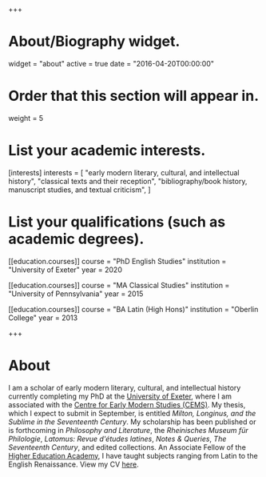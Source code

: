 +++
# About/Biography widget.
widget = "about"
active = true
date = "2016-04-20T00:00:00"

# Order that this section will appear in.
weight = 5

# List your academic interests.
[interests]
  interests = [
    "early modern literary, cultural, and intellectual history",
    "classical texts and their reception",
    "bibliography/book history, manuscript studies, and textual criticism",
  ]

# List your qualifications (such as academic degrees).
[[education.courses]]
  course = "PhD English Studies"
  institution = "University of Exeter"
  year = 2020

[[education.courses]]
  course = "MA Classical Studies"
  institution = "University of Pennsylvania"
  year = 2015

[[education.courses]]
  course = "BA Latin (High Hons)"
  institution = "Oberlin College"
  year = 2013
 
+++

# About

I am a scholar of early modern literary, cultural, and intellectual history currently completing my PhD at the [University of Exeter](https://humanities.exeter.ac.uk/english/), where I am associated with the [Centre for Early Modern Studies (CEMS)](https://humanities.exeter.ac.uk/history/research/centres/earlymodern/). My thesis, which I expect to submit in September, is entitled *Milton, Longinus, and the Sublime in the Seventeenth Century*. My scholarship has been published or is forthcoming in *Philosophy and Literature*, the *Rheinisches Museum für Philologie*, *Latomus: Revue d'études latines*, *Notes & Queries*, *The Seventeenth Century*, and edited collections. An Associate Fellow of the [Higher Education Academy](https://www.heacademy.ac.uk/), I have taught subjects ranging from Latin to the English Renaissance.  View my CV [here](pdf/CV_Vozar.pdf).
